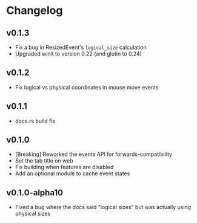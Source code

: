 # Changelog

## v0.1.3
- Fix a bug in ResizedEvent's `logical_size` calculation
- Upgraded winit to version 0.22 (and glutin to 0.24)

## v0.1.2
- Fix logical vs physical coordinates in mouse move events

## v0.1.1
- docs.rs build fix

## v0.1.0
- [Breaking] Reworked the events API for forwards-compatibility
- Set the tab title on web
- Fix building when features are disabled
- Add an optional module to cache event states

## v0.1.0-alpha10
- Fixed a bug where the docs said "logical sizes" but was actually using physical sizes
